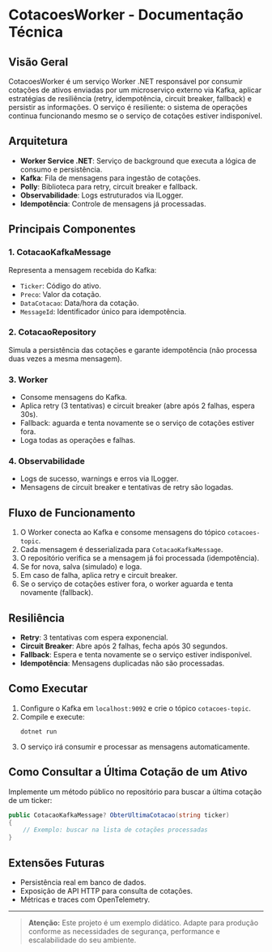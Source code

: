 # CotacoesWorker - Documentação Técnica

## Visão Geral
CotacoesWorker é um serviço Worker .NET responsável por consumir cotações de ativos enviadas por um microserviço externo via Kafka, aplicar estratégias de resiliência (retry, idempotência, circuit breaker, fallback) e persistir as informações. O serviço é resiliente: o sistema de operações continua funcionando mesmo se o serviço de cotações estiver indisponível.

## Arquitetura
- **Worker Service .NET**: Serviço de background que executa a lógica de consumo e persistência.
- **Kafka**: Fila de mensagens para ingestão de cotações.
- **Polly**: Biblioteca para retry, circuit breaker e fallback.
- **Observabilidade**: Logs estruturados via ILogger.
- **Idempotência**: Controle de mensagens já processadas.

## Principais Componentes

### 1. CotacaoKafkaMessage
Representa a mensagem recebida do Kafka:
- `Ticker`: Código do ativo.
- `Preco`: Valor da cotação.
- `DataCotacao`: Data/hora da cotação.
- `MessageId`: Identificador único para idempotência.

### 2. CotacaoRepository
Simula a persistência das cotações e garante idempotência (não processa duas vezes a mesma mensagem).

### 3. Worker
- Consome mensagens do Kafka.
- Aplica retry (3 tentativas) e circuit breaker (abre após 2 falhas, espera 30s).
- Fallback: aguarda e tenta novamente se o serviço de cotações estiver fora.
- Loga todas as operações e falhas.

### 4. Observabilidade
- Logs de sucesso, warnings e erros via ILogger.
- Mensagens de circuit breaker e tentativas de retry são logadas.

## Fluxo de Funcionamento
1. O Worker conecta ao Kafka e consome mensagens do tópico `cotacoes-topic`.
2. Cada mensagem é desserializada para `CotacaoKafkaMessage`.
3. O repositório verifica se a mensagem já foi processada (idempotência).
4. Se for nova, salva (simulado) e loga.
5. Em caso de falha, aplica retry e circuit breaker.
6. Se o serviço de cotações estiver fora, o worker aguarda e tenta novamente (fallback).

## Resiliência
- **Retry**: 3 tentativas com espera exponencial.
- **Circuit Breaker**: Abre após 2 falhas, fecha após 30 segundos.
- **Fallback**: Espera e tenta novamente se o serviço estiver indisponível.
- **Idempotência**: Mensagens duplicadas não são processadas.

## Como Executar
1. Configure o Kafka em `localhost:9092` e crie o tópico `cotacoes-topic`.
2. Compile e execute:
   ```
   dotnet run
   ```
3. O serviço irá consumir e processar as mensagens automaticamente.

## Como Consultar a Última Cotação de um Ativo
Implemente um método público no repositório para buscar a última cotação de um ticker:
```csharp
public CotacaoKafkaMessage? ObterUltimaCotacao(string ticker)
{
    // Exemplo: buscar na lista de cotações processadas
}
```

## Extensões Futuras
- Persistência real em banco de dados.
- Exposição de API HTTP para consulta de cotações.
- Métricas e traces com OpenTelemetry.

---

> **Atenção:** Este projeto é um exemplo didático. Adapte para produção conforme as necessidades de segurança, performance e escalabilidade do seu ambiente.
